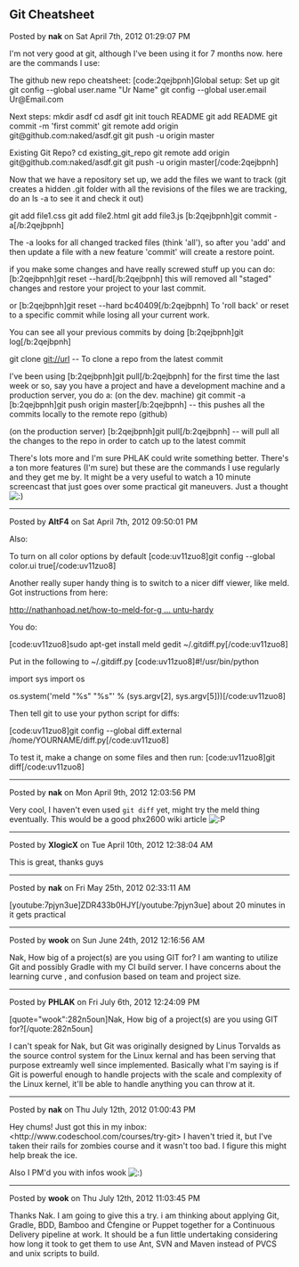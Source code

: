 ## Git Cheatsheet
Posted by **nak** on Sat April 7th, 2012 01:29:07 PM

I'm not very good at git, although I've been using it for 7 months now.
here are the commands I use:

The github new repo cheatsheet:
[code:2qejbpnh]Global setup&#58;
 Set up git
  git config --global user&#46;name &quot;Ur Name&quot;
  git config --global user&#46;email Ur@Email&#46;com
      
Next steps&#58;
  mkdir asdf
  cd asdf
  git init
  touch README
  git add README
  git commit -m 'first commit'
  git remote add origin git@github&#46;com&#58;naked/asdf&#46;git
  git push -u origin master
      
Existing Git Repo?
  cd existing_git_repo
  git remote add origin git@github&#46;com&#58;naked/asdf&#46;git
  git push -u origin master[/code:2qejbpnh]

Now that we have a repository set up, we add the files we want to track (git creates a hidden .git folder with all the revisions of the files we are tracking, do an ls -a to see it and check it out)

git add file1.css
git add file2.html
git add file3.js
[b:2qejbpnh]git commit -a[/b:2qejbpnh]

The -a looks for all changed tracked files (think 'all'), so after you 'add' and then update a file with a new feature 'commit' will create a restore point.

if you make some changes and have really screwed stuff up you can do:
[b:2qejbpnh]git reset --hard[/b:2qejbpnh]
this will removed all &quot;staged&quot; changes and restore your project to your last commit.

or
[b:2qejbpnh]git reset --hard bc40409[/b:2qejbpnh]
To 'roll back' or reset to a specific commit while losing all your current work.

You can see all your previous commits by doing 
[b:2qejbpnh]git log[/b:2qejbpnh]

git clone <!-- m --><a class="postlink" href="git://url">git://url</a><!-- m -->  -- To clone a repo from the latest commit

I've been using [b:2qejbpnh]git pull[/b:2qejbpnh] for the first time the last week or so, say you have a project and have a development machine and a production server, you do a:
(on the dev. machine)
git commit -a
[b:2qejbpnh]git push origin master[/b:2qejbpnh]  -- this pushes all the commits locally to the remote repo (github)

(on the production server)
[b:2qejbpnh]git pull[/b:2qejbpnh] -- will pull all the changes to the repo in order to catch up to the latest commit

There's lots more and I'm sure PHLAK could write something better. There's a ton more features (I'm sure) but these are the commands I use regularly and they get me by.  It might be a very useful to watch a 10 minute screencast that just goes over some practical git maneuvers. Just a thought <!-- s:) --><img src="{SMILIES_PATH}/icon_e_smile.gif" alt=":)" title="Smile" /><!-- s:) -->

--------------------------------------------------------------------------------

Posted by **AltF4** on Sat April 7th, 2012 09:50:01 PM

Also:

To turn on all color options by default
[code:uv11zuo8]git config --global color&#46;ui true[/code:uv11zuo8]

Another really super handy thing is to switch to a nicer diff viewer, like meld. Got instructions from here:
<!-- m --><a class="postlink" href="http://nathanhoad.net/how-to-meld-for-git-diffs-in-ubuntu-hardy">http://nathanhoad.net/how-to-meld-for-g ... untu-hardy</a><!-- m -->

You do:

[code:uv11zuo8]sudo apt-get install meld
gedit ~/&#46;gitdiff&#46;py[/code:uv11zuo8]

Put in the following to ~/.gitdiff.py
[code:uv11zuo8]#!/usr/bin/python

import sys
import os

os&#46;system('meld &quot;%s&quot; &quot;%s&quot;' % (sys&#46;argv&#91;2&#93;, sys&#46;argv&#91;5&#93;))[/code:uv11zuo8]

Then tell git to use your python script for diffs:

[code:uv11zuo8]git config --global diff&#46;external /home/YOURNAME/diff&#46;py[/code:uv11zuo8]

To test it, make a change on some files and then run:
[code:uv11zuo8]git diff[/code:uv11zuo8]

--------------------------------------------------------------------------------

Posted by **nak** on Mon April 9th, 2012 12:03:56 PM

Very cool, I haven't even used `git diff` yet, might try the meld thing eventually.
This would be a good phx2600 wiki article  <!-- s:P --><img src="{SMILIES_PATH}/icon_razz.gif" alt=":P" title="Razz" /><!-- s:P -->

--------------------------------------------------------------------------------

Posted by **XlogicX** on Tue April 10th, 2012 12:38:04 AM

This is great, thanks guys

--------------------------------------------------------------------------------

Posted by **nak** on Fri May 25th, 2012 02:33:11 AM

[youtube:7pjyn3ue]ZDR433b0HJY[/youtube:7pjyn3ue]
about 20 minutes in it gets practical

--------------------------------------------------------------------------------

Posted by **wook** on Sun June 24th, 2012 12:16:56 AM

Nak, 
How big of a project(s) are you using GIT for?  I am wanting to utilize Git and possibly Gradle with my CI build server.  I have concerns about the learning curve , and confusion based on team and project size.

--------------------------------------------------------------------------------

Posted by **PHLAK** on Fri July 6th, 2012 12:24:09 PM

[quote=&quot;wook&quot;:282n5oun]Nak, 
How big of a project(s) are you using GIT for?[/quote:282n5oun]

I can't speak for Nak, but Git was originally designed by Linus Torvalds as the source control system for the Linux kernal and has been serving that purpose extreamly well since implemented.  Basically what I'm saying is if Git is powerful enough to handle projects with the scale and complexity of the Linux kernel, it'll be able to handle anything you can throw at it.

--------------------------------------------------------------------------------

Posted by **nak** on Thu July 12th, 2012 01:00:43 PM

Hey chums!
Just got this in my inbox: <http&#58;//www&#46;codeschool&#46;com/courses/try-git> I haven't tried it, but I've taken their rails for zombies course and it wasn't too bad. I figure this might help break the ice.

Also I PM'd you with infos wook <!-- s:) --><img src="{SMILIES_PATH}/icon_e_smile.gif" alt=":)" title="Smile" /><!-- s:) -->

--------------------------------------------------------------------------------

Posted by **wook** on Thu July 12th, 2012 11:03:45 PM

Thanks Nak. I am going to give this a try. i am thinking about applying Git, Gradle, BDD, Bamboo and Cfengine or Puppet together for a Continuous Delivery pipeline at work. It should be a fun little undertaking considering how long it took to get them to use Ant, SVN and Maven instead of PVCS and unix scripts to build.
